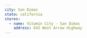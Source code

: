 ```yaml
---
city: San Dimas
state: california
stores:
  - name: Vitamin City - San Dimas
    address: 642 West Arrow Highway
---
```

